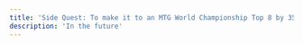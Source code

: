 ```yaml
---
title: 'Side Quest: To make it to an MTG World Championship Top 8 by 35'
description: 'In the future'
---
```

